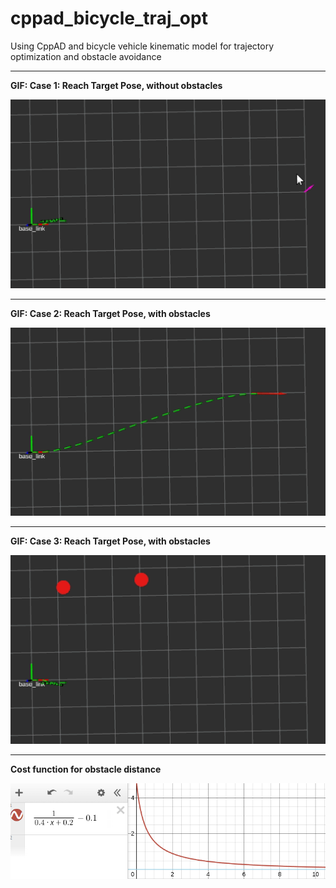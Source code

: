 # cppad_bicycle_traj_opt
Using CppAD and bicycle vehicle kinematic model for trajectory optimization and obstacle avoidance




---- 

**GIF: Case 1: Reach Target Pose, without obstacles**

<a id="demogif1" href="https://github.com/hanmmmmm/cppad_bicycle_traj_opt/blob/main/media/traj_demo1_no_obs.gif">
    <img src="https://github.com/hanmmmmm/cppad_bicycle_traj_opt/blob/main/media/traj_demo1_no_obs.gif" alt="gif 1" title="case 1" width="600"/>
</a>

----

**GIF: Case 2: Reach Target Pose, with obstacles**

<a id="demogif2" href="https://github.com/hanmmmmm/cppad_bicycle_traj_opt/blob/main/media/traj_demo2_obs.gif">
    <img src="https://github.com/hanmmmmm/cppad_bicycle_traj_opt/blob/main/media/traj_demo2_obs.gif" alt="gif 2" title="case 2" width="600"/>
</a>

----

**GIF: Case 3: Reach Target Pose, with obstacles**

<a id="demogif4" href="https://github.com/hanmmmmm/cppad_bicycle_traj_opt/blob/main/media/traj_demo3_obs.gif">
    <img src="https://github.com/hanmmmmm/cppad_bicycle_traj_opt/blob/main/media/traj_demo3_obs.gif" alt="gif 3" title="case 3" width="600"/>
</a>

----

**Cost function for obstacle distance**

![](https://github.com/hanmmmmm/cppad_bicycle_traj_opt/blob/main/media/Screenshot%20from%202024-09-10%2023-30-49.png)



